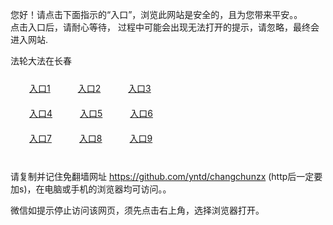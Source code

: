 您好！请点击下面指示的“入口”，浏览此网站是安全的，且为您带来平安。。 <br/>
点击入口后，请耐心等待， 过程中可能会出现无法打开的提示，请忽略，最终会进入网站. </br>

法轮大法在长春<br/>
<div style="padding:10px"><a style="margin:20px" target="_blank" href="https://d9i6ukjfd8u6y.cloudfront.net/2Qpsp?qrxvs" id="ccLink1" rel="nofollow">入口1</a> <a target="_blank" style="margin:20px" href="https://d3nktudkb2b9n.cloudfront.net/2Qpsp?tjbdm" id="ccLink2" rel="nofollow">入口2</a> <a style="margin:20px" target="_blank" href="https://d21nqmg996m5ox.cloudfront.net/2Qpsp?osbzirhh" id="ccLink3" rel="nofollow">入口3</a></div>

<div style="padding:10px" ><a style="margin:20px" target="_blank" href="https://d9i6ukjfd8u6y.cloudfront.net/2Qpsp?qrxvs" id="ccLink4" rel="nofollow">入口4</a> <a style="margin:20px" href="https://d3nktudkb2b9n.cloudfront.net/2Qpsp?tjbdm" target="_blank" id="ccLink5" rel="nofollow">入口5</a> <a style="margin:20px" href="https://d21nqmg996m5ox.cloudfront.net/2Qpsp?osbzirhh" target="_blank" id="ccLink6" rel="nofollow">入口6</a></div>

<div style="padding:10px"><a style="margin:20px" target="_blank" href="https://d9i6ukjfd8u6y.cloudfront.net/2Qpsp?qrxvs" id="ccLink7" rel="nofollow">入口7</a> <a style="margin:20px" href="https://d3nktudkb2b9n.cloudfront.net/2Qpsp?tjbdm" target="_blank" id="ccLink8" rel="nofollow">入口8</a> <a style="margin:20px" target="_blank" href="https://d21nqmg996m5ox.cloudfront.net/2Qpsp?osbzirhh" id="ccLink9" rel="nofollow">入口9</a></div>

<br/>



请复制并记住免翻墙网址 https://github.com/yntd/changchunzx (http后一定要加s)，在电脑或手机的浏览器均可访问。。<br/>

微信如提示停止访问该网页，须先点击右上角，选择浏览器打开。
